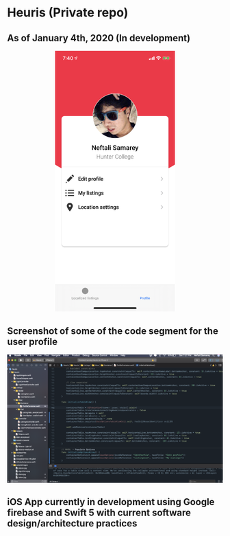 
# Heuris (Private repo)
## As of January 4th, 2020 (In development)

<div align = "center">
<img src="screenshots/profilepreview2.png" width='280px' />
</div>

## Screenshot of some of the code segment for the user profile
<div align="center">
<img src="screenshots/samplecode.png"/>
</div>


## iOS App currently in development using Google firebase and Swift 5 with current software design/architecture practices

